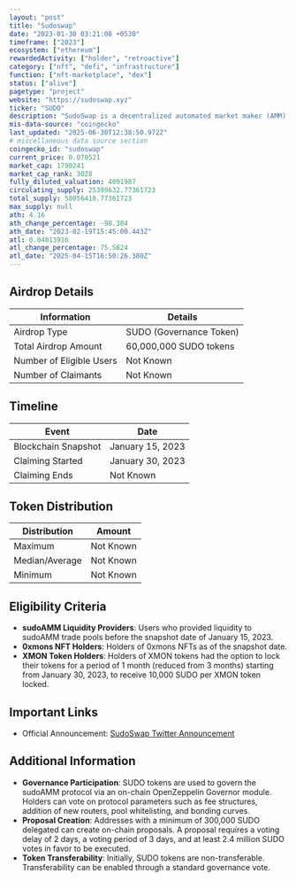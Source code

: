 ```yaml
---
layout: "post"
title: "Sudoswap"
date: "2023-01-30 03:21:08 +0530"
timeframe: ["2023"]
ecosystem: ["ethereum"]
rewardedActivity: ["holder", "retroactive"]
category: ["nft", "defi", "infrastructure"]
function: ["nft-marketplace", "dex"]
status: ["alive"]
pagetype: "project"
website: "https://sudoswap.xyz"
ticker: "SUDO"
description: "SudoSwap is a decentralized automated market maker (AMM) protocol facilitating efficient NFT (ERC721) to token (ETH or ERC20) swaps using customizable bonding curves. It allows liquidity providers to create buy or sell pools, or both, with customizable fees."
mis-data-source: "coingecko"
last_updated: "2025-06-30T12:38:50.972Z"
# miscellaneous data source section
coingecko_id: "sudoswap"
current_price: 0.070521
market_cap: 1790241
market_cap_rank: 3028
fully_diluted_valuation: 4091987
circulating_supply: 25399632.77361723
total_supply: 58056418.77361723
max_supply: null
ath: 4.16
ath_change_percentage: -98.304
ath_date: "2023-02-19T15:45:00.443Z"
atl: 0.04013916
atl_change_percentage: 75.5824
atl_date: "2025-04-15T16:50:26.380Z"
---
```


## Airdrop Details

| Information              | Details                 |
| ------------------------ | ----------------------- |
| Airdrop Type             | SUDO (Governance Token) |
| Total Airdrop Amount     | 60,000,000 SUDO tokens  |
| Number of Eligible Users | Not Known               |
| Number of Claimants      | Not Known               |

## Timeline

| Event               | Date             |
| ------------------- | ---------------- |
| Blockchain Snapshot | January 15, 2023 |
| Claiming Started    | January 30, 2023 |
| Claiming Ends       | Not Known        |

## Token Distribution

| Distribution   | Amount    |
| -------------- | --------- |
| Maximum        | Not Known |
| Median/Average | Not Known |
| Minimum        | Not Known |

## Eligibility Criteria

- **sudoAMM Liquidity Providers**: Users who provided liquidity to sudoAMM trade pools before the snapshot date of January 15, 2023.
- **0xmons NFT Holders**: Holders of 0xmons NFTs as of the snapshot date.
- **XMON Token Holders**: Holders of XMON tokens had the option to lock their tokens for a period of 1 month (reduced from 3 months) starting from January 30, 2023, to receive 10,000 SUDO per XMON token locked.

## Important Links

- Official Announcement: [SudoSwap Twitter Announcement](https://x.com/sudoswap/status/1620111347139907584)

## Additional Information

- **Governance Participation**: SUDO tokens are used to govern the sudoAMM protocol via an on-chain OpenZeppelin Governor module. Holders can vote on protocol parameters such as fee structures, addition of new routers, pool whitelisting, and bonding curves.
- **Proposal Creation**: Addresses with a minimum of 300,000 SUDO delegated can create on-chain proposals. A proposal requires a voting delay of 2 days, a voting period of 3 days, and at least 2.4 million SUDO votes in favor to be executed.
- **Token Transferability**: Initially, SUDO tokens are non-transferable. Transferability can be enabled through a standard governance vote.